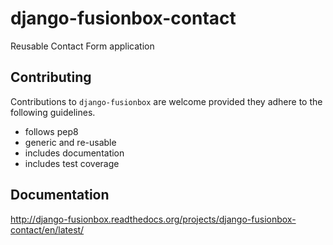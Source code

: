 # django-fusionbox-contact

Reusable Contact Form application


## Contributing

Contributions to `django-fusionbox` are welcome provided they adhere to the following guidelines.

- follows pep8
- generic and re-usable
- includes documentation
- includes test coverage

## Documentation

http://django-fusionbox.readthedocs.org/projects/django-fusionbox-contact/en/latest/
